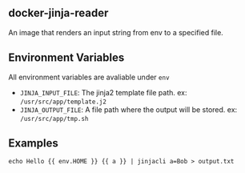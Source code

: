## docker-jinja-reader
An image that renders an input string from env to a specified file.

## Environment Variables
All environment variables are avaliable under `env`
- `JINJA_INPUT_FILE`: The jinja2 template file path. ex: `/usr/src/app/template.j2`
- `JINJA_OUTPUT_FILE`: A file path where the output will be stored. ex: `/usr/src/app/tmp.sh`

## Examples

```
echo Hello {{ env.HOME }} {{ a }} | jinjacli a=Bob > output.txt
```
